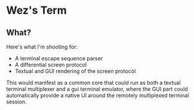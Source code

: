# Wez's Term

## What?

Here's what I'm shooting for:

* A terminal escape sequence parser
* A differential screen protocol
* Textual and GUI rendering of the screen protocol

This would manifest as a common core that could run as both a textual
terminal multiplexer and a gui terminal emulator, where the GUI part
could automatically provide a native UI around the remotely multiplexed
terminal session.

